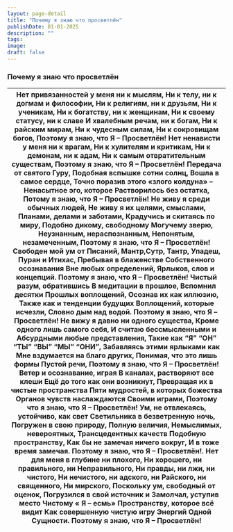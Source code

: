 ```yaml
---
layout: page-detail
title: "Почему я знаю что просветлён"
publishDate: 01-01-2025
description: ""
tags:
image:
draft: false
---
```


### Почему я знаю что просветлён

| Нет привязанностей у меня ни к мыслям,  Ни к телу, ни к догмам и философии,  Ни к религиям, ни к друзьям,  Ни к ученикам,  Ни к богатству, ни к женщинам,  Ни к своему статусу, ни к славе  И хвалебным речам, ни к богам,  Ни к райским мирам,  Ни к чудесным силам,  Ни к сокровищам богов,  Поэтому я знаю, что Я –  Просветлён!  Нет ненависти у меня ни к врагам,  Ни к хулителям и критикам,  Ни к демонам, ни к адам,  Ни к самым отвратительным существам,  Поэтому я знаю, что Я – Просветлён!  Передача от святого Гуру,  Подобная вспышке сотни солнц,  Вошла в самое сердце,  Точно поразив этого «злого колдуна» –  Ненасытное эго, которое  Растворилось без остатка,  Потому я знаю, что Я – Просветлён!  Не живу я среди обычных людей,  Не живу я их целями, смыслами,  Планами, делами и заботами,  Крадучись и скитаясь по миру,  Подобно дикому, свободному  Могучему зверю,  Неузнанным, нераспознанным,  Непонятым, незамеченным,  Поэтому я знаю, что Я –  Просветлён!  Свободен мой ум от Писаний,  Мантр,Сутр, Тантр, Упадеш,  Пуран и Итихас,  Пребывая в блаженстве  Собственного осознавания  Вне любых определений,  Ярлыков, слов и концепций.  Поэтому я знаю, что Я – Просветлён!  Чистый разум, обратившись  В медитации в прошлое,  Вспомнил десятки  Прошлых воплощений,  Осознав их как иллюзию,  Также как и тенденции будущих  Воплощений, которые исчезли,  Словно дым над водой.  Поэтому я знаю, что Я – Просветлён!  Не вижу я давно ни одного существа,  Кроме одного лишь самого себя,  И считаю бессмысленными и  Абсурдными любые представления,  Такие как “Я” “ОН” “ТЫ” “ВЫ” “МЫ” “ОНИ”,  Забавляясь этими ярлыками как  Мне вздумается на благо других,  Понимая, что это лишь формы  Пустой речи,  Поэтому я знаю, что Я – Просветлён!  Ветер и осознавание, играя  В каналах, растворяют все клеши  Ещё до того как они возникнут,  Превращая их в чистые пространства  Пяти мудростей, в которых божества  Органов чувств наслаждаются  Своими играми,  Поэтому что я знаю, что Я – Просветлён!  Ум, не отвлекаясь, устойчиво, как свет  Светильника в безветренную ночь,  Погружен в свою природу,  Полную величия,  Немыслимых, невероятных,  Трансцедентных качеств  Подобную пространству,  Как бы не замечая ничего вокруг,  И в тоже время замечая.  Поэтому я знаю, что Я –  Просветлён!.  Нет для меня в глубине ни плохого,  Ни хорошего, ни правильного, ни  Неправильного,  Ни правды, ни лжи, ни чистого,  Ни нечистого, ни адского, ни  Райского, ни священного,  Ни мирского,  Поскольку ум, свободный от оценок,  Погрузился в свой источник и  Замолчал, уступив место  Чистому « Я – есмь»  Пространству, которое всё видит  Как совершенную чистую игру  Энергий Одной Сущности.  Поэтому я знаю, что Я – Просветлён! |
| ------------------------------------------------------------------------------------------------------------------------------------------------------------------------------------------------------------------------------------------------------------------------------------------------------------------------------------------------------------------------------------------------------------------------------------------------------------------------------------------------------------------------------------------------------------------------------------------------------------------------------------------------------------------------------------------------------------------------------------------------------------------------------------------------------------------------------------------------------------------------------------------------------------------------------------------------------------------------------------------------------------------------------------------------------------------------------------------------------------------------------------------------------------------------------------------------------------------------------------------------------------------------------------------------------------------------------------------------------------------------------------------------------------------------------------------------------------------------------------------------------------------------------------------------------------------------------------------------------------------------------------------------------------------------------------------------------------------------------------------------------------------------------------------------------------------------------------------------------------------------------------------------------------------------------------------------------------------------------------------------------------------------------------------------------------------------------------------------------------------------------------------------------------------------------------------------------------------------------------------------------------------------------------------------------------------------------------------------------------------------------------------------------------------------------------------------------------------------------------------------------------------------------------------------------------------------------------------------------------------------------------------------------------------------------------------------------------------------------------------------------------------------------------------- |
  
  
